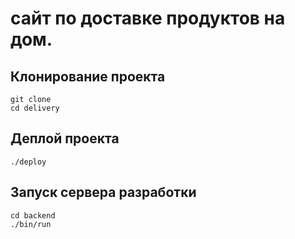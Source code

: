 # сайт по доставке продуктов на дом.

## Клонирование проекта

    git clone
    cd delivery

## Деплой проекта

    ./deploy

## Запуск сервера разработки

    cd backend
    ./bin/run

